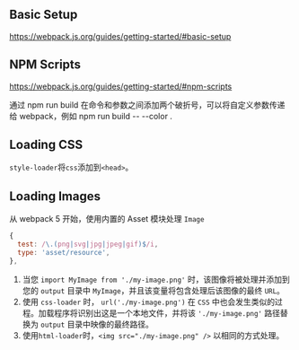 ## Basic Setup

https://webpack.js.org/guides/getting-started/#basic-setup


## NPM Scripts

https://webpack.js.org/guides/getting-started/#npm-scripts

通过 npm run build 在命令和参数之间添加两个破折号，可以将自定义参数传递给 webpack，例如 npm run build -- --color .

## Loading CSS

`style-loader`将`css`添加到`<head>`。

## Loading Images

从 webpack 5 开始，使用内置的 Asset 模块处理 `Image`

```js
{
  test: /\.(png|svg|jpg|jpeg|gif)$/i,
  type: 'asset/resource',
},
```

1. 当您 `import MyImage from './my-image.png'` 时，该图像将被处理并添加到您的 `output` 目录中 `MyImage`，并且该变量将包含处理后该图像的最终 `URL`。
2. 使用 `css-loader` 时， `url('./my-image.png')` 在 `CSS` 中也会发生类似的过程。加载程序将识别出这是一个本地文件，并将该 `'./my-image.png'` 路径替换为 `output` 目录中映像的最终路径。
3. 使用`html-loader`时，`<img src="./my-image.png" />` 以相同的方式处理。